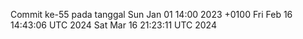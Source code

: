 Commit ke-55 pada tanggal Sun Jan 01 14:00 2023 +0100
Fri Feb 16 14:43:06 UTC 2024
Sat Mar 16 21:23:11 UTC 2024
